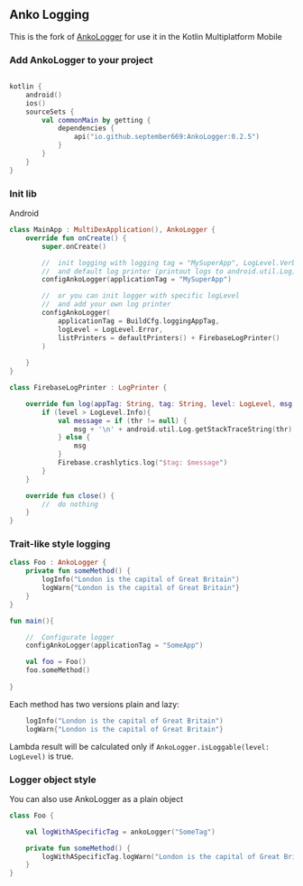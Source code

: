 ## Anko Logging

This is the fork of [AnkoLogger](https://github.com/Kotlin/anko/wiki/Anko-Commons-%E2%80%93-Logging) for use it in the Kotlin Multiplatform Mobile

### Add AnkoLogger to your project 

```kotlin

kotlin {
    android()
    ios()
    sourceSets {
        val commonMain by getting {
            dependencies {
                api("io.github.september669:AnkoLogger:0.2.5")
            }
        }
    }
}

```

### Init lib 

Android
```kotlin
class MainApp : MultiDexApplication(), AnkoLogger {
    override fun onCreate() {
        super.onCreate()

        //  init logging with logging tag = "MySuperApp", LogLevel.Verbose 
        //  and default log printer (printout logs to android.util.Log) 
        configAnkoLogger(applicationTag = "MySuperApp")

        //  or you can init logger with specific logLevel 
        //  and add your own log printer 
        configAnkoLogger(
            applicationTag = BuildCfg.loggingAppTag,
            logLevel = LogLevel.Error,
            listPrinters = defaultPrinters() + FirebaseLogPrinter()
        )
        
    }
}

class FirebaseLogPrinter : LogPrinter {

    override fun log(appTag: String, tag: String, level: LogLevel, msg: String, thr: Throwable?) {
        if (level > LogLevel.Info){
            val message = if (thr != null) {
                msg + '\n' + android.util.Log.getStackTraceString(thr)
            } else {
                msg
            }
            Firebase.crashlytics.log("$tag: $message")
        }
    }

    override fun close() {
        //  do nothing
    }
}
```

### Trait-like style logging
```kotlin
class Foo : AnkoLogger {
    private fun someMethod() {
        logInfo("London is the capital of Great Britain")
        logWarn{"London is the capital of Great Britain"}
    }
}

fun main(){

	//	Configurate logger
	configAnkoLogger(applicationTag = "SomeApp")

	val foo = Foo()
	foo.someMethod()
	
}
```

Each method has two versions plain and lazy:

```kotlin
	logInfo("London is the capital of Great Britain")
	logWarn{"London is the capital of Great Britain"}     
```

Lambda result will be calculated only if `AnkoLogger.isLoggable(level: LogLevel)` is true.


### Logger object style
You can also use AnkoLogger as a plain object

```kotlin
class Foo {

	val logWithASpecificTag = ankoLogger("SomeTag")

    private fun someMethod() {
    	logWithASpecificTag.logWarn("London is the capital of Great Britain")
    }
}

```
